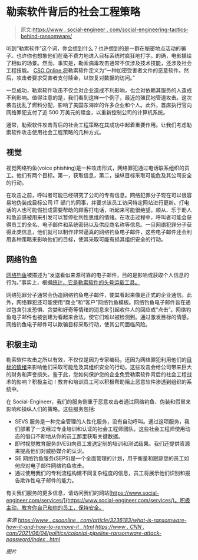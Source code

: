 # 勒索软件背后的社会工程策略

> 原文:[https://www . social-engineer . com/social-engineering-tactics-behind-ransomware/](https://www.social-engineer.com/social-engineering-tactics-behind-ransomware/)

听到“勒索软件”这个词，你会想到什么？也许想到的是一群在秘密地点活动的骗子。也许你也想象他们在毫不费力地进入目标系统时疯狂地打字。的确，电影描绘了相似的场景。然而，事实是，勒索病毒攻击通常不仅涉及技术技能，还涉及社会工程技能。 [CSO Online 将](https://www.csoonline.com/article/3236183/what-is-ransomware-how-it-works-and-how-to-remove-it.html%22%20/)勒索软件定义为“一种加密受害者文件的恶意软件。然后，攻击者要求受害者支付赎金，以恢复对数据的访问。”

一旦成功，勒索软件攻击不仅会对企业造成不利影响，也会对依赖其服务的人造成不利影响。值得注意的是，我们看到这样一个例子，最近的殖民地管道攻击。这次袭击扰乱了燃料分配，影响了美国东海岸的许多企业和个人。此外，首席执行官向网络罪犯支付了近 500 万美元的赎金，以重新控制公司的计算机系统。

通常，勒索软件攻击背后的社会工程策略在其成功中起着重要作用。让我们考虑勒索软件攻击使用社会工程策略的几种方式。

## 视觉

视觉网络钓鱼(voice phishing)是一种攻击形式，网络罪犯通过电话联系组织的员工。他们有两个目标。第一，获取信息，第二，操纵目标采取可能危及其公司安全的行动。

在攻击之前，呼叫者可能已经研究了公司的专有信息。网络犯罪分子现在可以很容易地伪装成目标公司 IT 部门的同事，并要求该员工访问特定网站进行更新。打电话的人也可能假扮成需要帮助的顾客打电话，听起来可能很绝望。顺从、乐于助人和急迫感被用来引发可以暂停批判性思维的情绪。在攻击过程中，呼叫者可能会获得员工的全名、电子邮件和系统密码以及供应商名称等信息。一旦网络犯罪分子获得此类信息，他们就可以制作非常逼真的网络钓鱼电子邮件，这些电子邮件还会利用各种策略来影响他们的目标，使其采取可能有损其组织安全的行动。

## 网络钓鱼

[网络钓鱼](https://www.social-engineer.org/framework/attack-vectors/phishing-attacks-2/)被描述为“发送看似来源可靠的电子邮件，目的是影响或获取个人信息的行为。”事实上，根据[统计，它是勒索软件的头号运载工具。](https://www.statista.com/statistics/700965/leading-cause-of-ransomware-infection/)

网络犯罪分子通常会伪造网络钓鱼电子邮件，使其看起来像是正式的企业通信。此外，网络罪犯还可能使用“商业”和“客户”网络钓鱼模板。网络钓鱼电子邮件旨在通过包含引发恐惧、贪婪和好奇等情绪的消息来引起收件人的回应或“点击”。网络钓鱼电子邮件也被创建为看起来合法，使它们难以被检测到。通过激发目标的情感，网络钓鱼电子邮件可以欺骗目标采取行动，使其公司面临风险。

## 积极主动

勒索软件攻击之所以有效，不仅仅是因为专家编码，还因为网络罪犯利用他们的[目标的情绪](https://www.social-engineer.org/social-engineering/emotions-used-in-human-hacking/)来影响他们采取可能危及其组织安全的行动。这些攻击会给公司带来巨大的财务和声誉损失。鉴于此，您如何保护您的企业免受勒索软件背后的社会工程战术的影响？积极主动！教育和培训员工可以积极帮助阻止恶意软件渗透到组织的系统中。

在 Social-Engineer，我们的服务侧重于恶意攻击者通过网络钓鱼、伪装和假冒来影响和操纵人们的策略。这些服务包括:

*   SEVS 服务是一种完全管理的人性化服务，没有自动呼叫。通过这项服务，我们部署了一支经过专业培训和认证的社会工程师团队。这些社会工程师使用动态的借口不断地从你的员工那里获取关键数据。
*   即时视觉教育服务(IVES)向员工发送定制的培训和测试结果。我们还提供资源来提高他们对威胁媒介的认识。
*   SE 网络钓鱼服务(SEPS)是一个全面管理的计划，用于衡量和跟踪您的员工如何应对电子邮件网络钓鱼攻击。
*   通过使用我们的专利流程构建不同复杂程度的信息，员工将展示他们识别和报告欺诈性电子邮件的能力。

有关我们服务的更多信息，请访问我们的网站[https://www.social-engineer.com/services/](https://www.social-engineer.com/services/)。积极主动，教育你自己和你的员工，保持安全。

*来源*
[*https://www . csoonline . com/article/3236183/what-is-ransomware-how-it-and-how-to-remove-it . html*](https://www.csoonline.com/article/3236183/what-is-ransomware-how-it-works-and-how-to-remove-it.html)
[*https://www . CNN . com/2021/06/04/politics/colonial-pipeline-ransomware-attack-password/index . html*](https://www.cnn.com/2021/06/04/politics/colonial-pipeline-ransomware-attack-password/index.html)

*图片*
[](https://www.nakivo.com/blog/best-ways-recover-ransomware/)